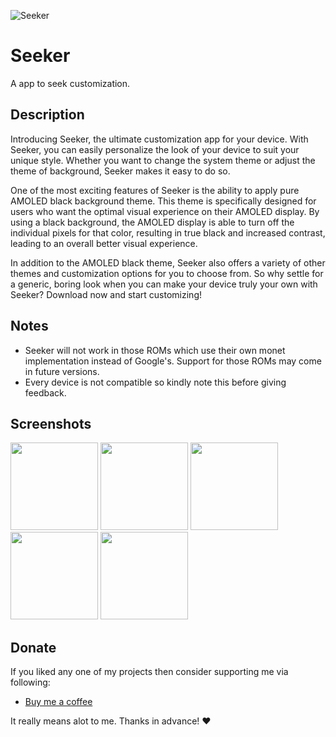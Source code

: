![Seeker](https://github.com/iamlooper/Seeker/raw/main/seeker.jpeg)

# Seeker

A app to seek customization.

## Description 

Introducing Seeker, the ultimate customization app for your device. With Seeker, you can easily personalize the look of your device to suit your unique style. Whether you want to change the system theme or adjust the theme of background, Seeker makes it easy to do so.

One of the most exciting features of Seeker is the ability to apply pure AMOLED black background theme. This theme is specifically designed for users who want the optimal visual experience on their AMOLED display. By using a black background, the AMOLED display is able to turn off the individual pixels for that color, resulting in true black and increased contrast, leading to an overall better visual experience.

In addition to the AMOLED black theme, Seeker also offers a variety of other themes and customization options for you to choose from. So why settle for a generic, boring look when you can make your device truly your own with Seeker? Download now and start customizing!

## Notes
- Seeker will not work in those ROMs which use their own monet implementation instead of Google's. Support for those ROMs may come in future versions.
- Every device is not compatible so kindly note this before giving feedback.

## Screenshots

[<img src="https://github.com/iamlooper/Seeker/raw/main/screenshots/ss_01.png" width=140>](https://github.com/iamlooper/Seeker/raw/main/screenshots/ss_01.png)
[<img src="https://github.com/iamlooper/Seeker/raw/main/screenshots/ss_02.png" width=140>](https://github.com/iamlooper/Seeker/raw/main/screenshots/ss_02.png)
[<img src="https://github.com/iamlooper/Seeker/raw/main/screenshots/ss_03.png" width=140>](https://github.com/iamlooper/Seeker/raw/main/screenshots/ss_03.png)
[<img src="https://github.com/iamlooper/Seeker/raw/main/screenshots/ss_04.png" width=140>](https://github.com/iamlooper/Seeker/raw/main/screenshots/ss_04.png)
[<img src="https://github.com/iamlooper/Seeker/raw/main/screenshots/ss_05.png" width=140>](https://github.com/iamlooper/Seeker/raw/main/screenshots/ss_05.png)

## Donate

If you liked any one of my projects then consider supporting me via following:
- [Buy me a coffee](https://buymeacoffee.com/iamlooper)

It really means alot to me. Thanks in advance! ❤️
